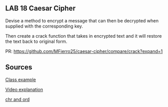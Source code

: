 ## LAB 18 Caesar Cipher
Devise a method to encrypt a message that can then be decrypted when supplied with the corresponding key.

Then create a crack function that takes in encrypted text and it will restore the text back to original form.

PR: https://github.com/MFierro25/caesar-cipher/compare/crack?expand=1

## Sources

[Class example](https://github.com/codefellows/seattle-python-401d17/tree/main/class-18)

[Video explanation](https://www.youtube.com/watch?v=Ws5E2gCW4Hc)

[chr and ord](https://www.educative.io/edpresso/what-are-ord-and-chr-functions-in-python)
